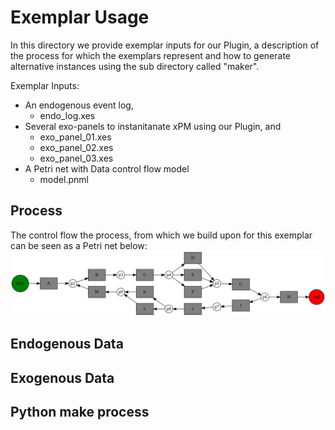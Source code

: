 
# Exemplar Usage

In this directory we provide exemplar inputs for our Plugin, a description of the process for which the exemplars represent and how to generate alternative instances using the sub directory called "maker".

Exemplar Inputs:
 - An endogenous event log, 
   - endo_log.xes
 - Several exo-panels to instanitanate xPM using our Plugin, and
   - exo_panel_01.xes
   - exo_panel_02.xes
   - exo_panel_03.xes
 - A Petri net with Data control flow model
   - model.pnml

## Process 

The control flow the process, from which we build upon for this exemplar can be seen as a Petri net below:
<br>
![Exemplar control flow](maker/process.svg)
<br>

## Endogenous Data



## Exogenous Data



## Python make process


